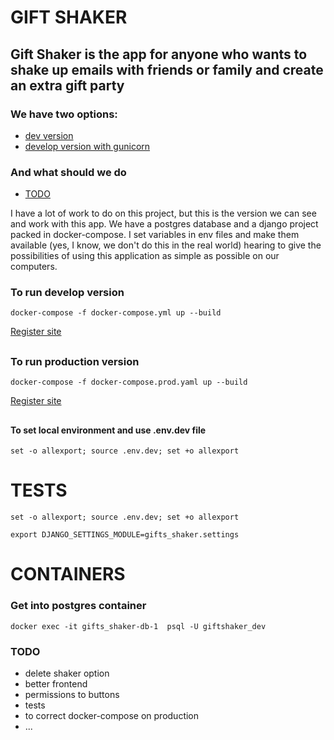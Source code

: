 # GIFT SHAKER

## Gift Shaker is the app for anyone who wants to shake up emails with friends or family and create an extra gift party

### We have two options:

* [dev version](#dev)
* [develop version with gunicorn](#prod)

### And what should we do

* [ TODO ](#todo)

I have a lot of work to do on this project, but this is the version we can see and work with this app.
We have a postgres database and a django project packed in docker-compose. I set variables in env files and make them
available (yes, I know, we don't do this in the real world) hearing to give the possibilities of using this application
as simple as possible on our computers.

<a name="dev"></a>
### To run develop version
```shell
docker-compose -f docker-compose.yml up --build
```
[Register site](http://127.0.0.1:8080/login/register/)

##

<a name="prod"></a>
### To run production version
```shell
docker-compose -f docker-compose.prod.yaml up --build
```
[Register site](http://127.0.0.1:8000/login/register/)

##

#### To set local environment and use .env.dev file
```shell
set -o allexport; source .env.dev; set +o allexport
```



# TESTS
```shell
set -o allexport; source .env.dev; set +o allexport
```
```shell
export DJANGO_SETTINGS_MODULE=gifts_shaker.settings
```


# CONTAINERS
### Get into postgres container
```shell
docker exec -it gifts_shaker-db-1  psql -U giftshaker_dev
```
<a name="todo"></a>
### TODO

+ delete shaker option
+ better frontend
+ permissions to buttons
+ tests
+ to correct docker-compose on production
+ ...

